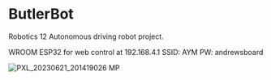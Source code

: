 # ButlerBot
Robotics 12 Autonomous driving robot project. 

 WROOM ESP32 for web control at 192.168.4.1
SSID: AYM
PW: andrewsboard
 
![PXL_20230621_201419026 MP](https://github.com/Andrewyx/ButlerBot/assets/72371419/02c443fa-4681-4aa8-a8e2-243964f0eb9c)
